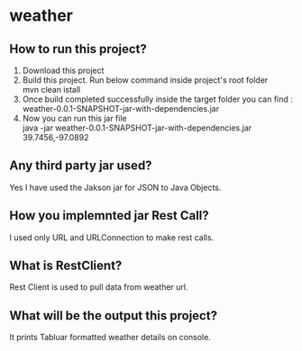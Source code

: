 # weather
## How to run this project?
1. Download this project
2. Build this project. Run below command inside project's root folder<br>mvn clean istall</br>
3. Once build completed successfully inside the target folder you can find : weather-0.0.1-SNAPSHOT-jar-with-dependencies.jar
4. Now you can run this jar file <br>
    java -jar weather-0.0.1-SNAPSHOT-jar-with-dependencies.jar 39.7456,-97.0892<br>
    
## Any third party jar used?
  Yes I have used the Jakson jar for JSON to Java Objects.

## How you implemnted jar Rest Call?
   I used only URL and URLConnection to make rest calls.

## What is RestClient?
  Rest Client is used to pull data from weather url.
  
## What will be the output this project?
  It prints Tabluar formatted weather details on console.
